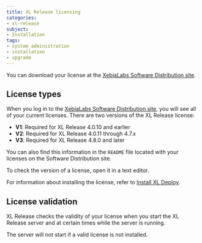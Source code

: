```yaml
---
title: XL Release licensing
categories:
- xl-release
subject:
- Installation
tags:
- system administration
- installation
- upgrade
---
```


You can download your license at the [XebiaLabs Software Distribution site](https://dist.xebialabs.com/).

## License types

When you log in to the [XebiaLabs Software Distribution site](https://dist.xebialabs.com/), you will see all of your current licenses. There are two versions of the XL Release license:

* **V1**: Required for XL Release 4.0.10 and earlier
* **V2**: Required for XL Release 4.0.11 through 4.7.x
* **V3**: Required for XL Release 4.8.0 and later

You can also find this information in the `README` file located with your licenses on the Software Distribution site.

To check the version of a license, open it in a text editor.

For information about installing the license, refer to [Install XL Deploy](/xl-deploy/how-to/install-xl-deploy.html#install-the-license).

## License validation

XL Release checks the validity of your license when you start the XL Release server and at certain times while the server is running.

The server will not start if a valid license is not installed.
